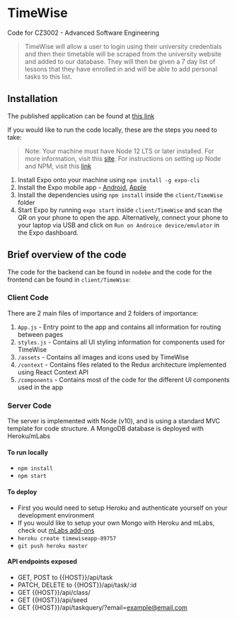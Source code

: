 # TimeWise

Code for CZ3002 - Advanced Software Engineering

> TimeWise will allow a user to login using their university credentials and then their timetable will be scraped from the university website and added to our database. They will then be given a 7 day list of lessons that they have enrolled in and will be able to add personal tasks to this list.

## Installation

The published application can be found at [this link](https://expo.io/@laksh22/timewise)

If you would like to run the code locally, these are the steps you need to take:

> Note: Your machine must have Node 12 LTS or later installed. For more information, visit this [site](https://reactnative.dev/docs/environment-setup). For instructions on setting up Node and NPM, visit this [link](https://docs.npmjs.com/downloading-and-installing-node-js-and-npm)

1. Install Expo onto your machine using `npm install -g expo-cli`
2. Install the Expo mobile app - [Android](https://play.google.com/store/apps/details?id=host.exp.exponent&hl=en_SG), [Apple](https://apps.apple.com/us/app/expo-client/id982107779)
3. Install the dependencies using `npm install` inside the `client/TimeWise` folder
4. Start Expo by running `expo start` inside `client/TimeWise` and scan the QR on your phone to open the app. Alternatively, connect your phone to your laptop via USB and click on `Run on Androice device/emulator` in the Expo dashboard.

## Brief overview of the code

The code for the backend can be found in `nodebe` and the code for the frontend can be found in `client/TimeWise`:

### Client Code

There are 2 main files of importance and 2 folders of importance:

1. `App.js` - Entry point to the app and contains all information for routing between pages
2. `styles.js` - Contains all UI styling information for components used for TimeWise
3. `/assets` - Contains all images and icons used by TimeWise
4. `/context` - Contains files related to the Redux architecture implemented using React Context API
5. `/components` - Contains most of the code for the different UI components used in the app



### Server Code 

The server is implemented with Node (v10), and is using a standard MVC template for code structure. A MongoDB database is deployed with Heroku/mLabs

#### To run locally
- ``` npm install ```
- ``` npm start ```


#### To deploy
- First you would need to setup Heroku and authenticate yourself on your development environment
- If you would like to setup your own Mongo with Heroku and mLabs, check out [mLabs add-ons](https://elements.heroku.com/addons/mongolab)
- ```heroku create timewiseapp-89757```
- ```git push heroku master```

#### API endpoints exposed
- GET, POST to  {{HOST}}/api/task
- PATCH, DELETE to {{HOST}}/api/task/:id
- GET {{HOST}}/api/class/
- GET {{HOST}}/api/seed
- GET {{HOST}}/api/taskquery/?email=example@email.com
